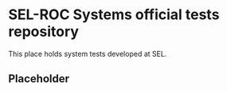 # SEL-ROC Systems official tests repository
This place holds system tests developed at SEL.

## Placeholder
